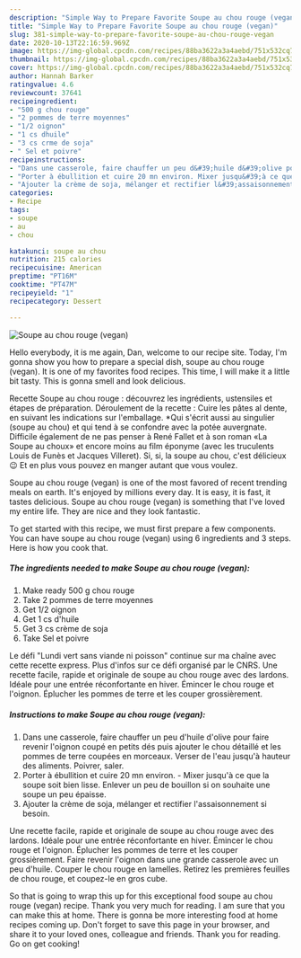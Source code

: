```yaml
---
description: "Simple Way to Prepare Favorite Soupe au chou rouge (vegan)"
title: "Simple Way to Prepare Favorite Soupe au chou rouge (vegan)"
slug: 381-simple-way-to-prepare-favorite-soupe-au-chou-rouge-vegan
date: 2020-10-13T22:16:59.969Z
image: https://img-global.cpcdn.com/recipes/88ba3622a3a4aebd/751x532cq70/soupe-au-chou-rouge-vegan-photo-principale-de-la-recette.jpg
thumbnail: https://img-global.cpcdn.com/recipes/88ba3622a3a4aebd/751x532cq70/soupe-au-chou-rouge-vegan-photo-principale-de-la-recette.jpg
cover: https://img-global.cpcdn.com/recipes/88ba3622a3a4aebd/751x532cq70/soupe-au-chou-rouge-vegan-photo-principale-de-la-recette.jpg
author: Hannah Barker
ratingvalue: 4.6
reviewcount: 37641
recipeingredient:
- "500 g chou rouge"
- "2 pommes de terre moyennes"
- "1/2 oignon"
- "1 cs dhuile"
- "3 cs crme de soja"
- " Sel et poivre"
recipeinstructions:
- "Dans une casserole, faire chauffer un peu d&#39;huile d&#39;olive pour faire revenir l&#39;oignon coupé en petits dés puis ajouter le chou détaillé et les pommes de terre coupées en morceaux. Verser de l&#39;eau jusqu&#39;à hauteur des aliments. Poivrer, saler."
- "Porter à ébullition et cuire 20 mn environ. Mixer jusqu&#39;à ce que la soupe soit bien lisse. Enlever un peu de bouillon si on souhaite une soupe un peu épaisse."
- "Ajouter la crème de soja, mélanger et rectifier l&#39;assaisonnement si besoin."
categories:
- Recipe
tags:
- soupe
- au
- chou

katakunci: soupe au chou 
nutrition: 215 calories
recipecuisine: American
preptime: "PT16M"
cooktime: "PT47M"
recipeyield: "1"
recipecategory: Dessert

---
```



![Soupe au chou rouge (vegan)](https://img-global.cpcdn.com/recipes/88ba3622a3a4aebd/751x532cq70/soupe-au-chou-rouge-vegan-photo-principale-de-la-recette.jpg)

Hello everybody, it is me again, Dan, welcome to our recipe site. Today, I'm gonna show you how to prepare a special dish, soupe au chou rouge (vegan). It is one of my favorites food recipes. This time, I will make it a little bit tasty. This is gonna smell and look delicious.

Recette Soupe au chou rouge : découvrez les ingrédients, ustensiles et étapes de préparation. Déroulement de la recette : Cuire les pâtes al dente, en suivant les indications sur l&#39;emballage. *Qui s&#39;écrit aussi au singulier (soupe au chou) et qui tend à se confondre avec la potée auvergnate. Difficile également de ne pas penser à René Fallet et à son roman «La Soupe au choux» et encore moins au film éponyme (avec les truculents Louis de Funès et Jacques Villeret). Si, si, la soupe au chou, c&#39;est délicieux 😉 Et en plus vous pouvez en manger autant que vous voulez.

Soupe au chou rouge (vegan) is one of the most favored of recent trending meals on earth. It's enjoyed by millions every day. It is easy, it is fast, it tastes delicious. Soupe au chou rouge (vegan) is something that I've loved my entire life. They are nice and they look fantastic.


To get started with this recipe, we must first prepare a few components. You can have soupe au chou rouge (vegan) using 6 ingredients and 3 steps. Here is how you cook that.

<!--inarticleads1-->

##### The ingredients needed to make Soupe au chou rouge (vegan):

1. Make ready 500 g chou rouge
1. Take 2 pommes de terre moyennes
1. Get 1/2 oignon
1. Get 1 cs d&#39;huile
1. Get 3 cs crème de soja
1. Take  Sel et poivre


Le défi &#34;Lundi vert sans viande ni poisson&#34; continue sur ma chaîne avec cette recette express. Plus d&#39;infos sur ce défi organisé par le CNRS. Une recette facile, rapide et originale de soupe au chou rouge avec des lardons. Idéale pour une entrée réconfortante en hiver. Émincer le chou rouge et l&#39;oignon. Éplucher les pommes de terre et les couper grossièrement. 

<!--inarticleads2-->

##### Instructions to make Soupe au chou rouge (vegan):

1. Dans une casserole, faire chauffer un peu d&#39;huile d&#39;olive pour faire revenir l&#39;oignon coupé en petits dés puis ajouter le chou détaillé et les pommes de terre coupées en morceaux. Verser de l&#39;eau jusqu&#39;à hauteur des aliments. Poivrer, saler.
1. Porter à ébullition et cuire 20 mn environ. - Mixer jusqu&#39;à ce que la soupe soit bien lisse. Enlever un peu de bouillon si on souhaite une soupe un peu épaisse.
1. Ajouter la crème de soja, mélanger et rectifier l&#39;assaisonnement si besoin.


Une recette facile, rapide et originale de soupe au chou rouge avec des lardons. Idéale pour une entrée réconfortante en hiver. Émincer le chou rouge et l&#39;oignon. Éplucher les pommes de terre et les couper grossièrement. Faire revenir l&#39;oignon dans une grande casserole avec un peu d&#39;huile. Couper le chou rouge en lamelles. Retirez les premières feuilles de chou rouge, et coupez-le en gros cube. 

So that is going to wrap this up for this exceptional food soupe au chou rouge (vegan) recipe. Thank you very much for reading. I am sure that you can make this at home. There is gonna be more interesting food at home recipes coming up. Don't forget to save this page in your browser, and share it to your loved ones, colleague and friends. Thank you for reading. Go on get cooking!
